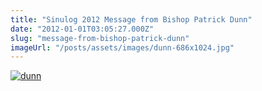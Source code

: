 ```yaml
---
title: "Sinulog 2012 Message from Bishop Patrick Dunn"
date: "2012-01-01T03:05:27.000Z"
slug: "message-from-bishop-patrick-dunn"
imageUrl: "/posts/assets/images/dunn-686x1024.jpg"
---
```


[![](https://i0.wp.com/santonino-nz.org/wp-content/uploads/2012/01/dunn-686x1024.jpg?resize=686%2C1024 "dunn")](https://i0.wp.com/santonino-nz.org/wp-content/uploads/2012/01/dunn.jpg)